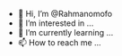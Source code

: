 - 👋 Hi, I’m @Rahmanomofo
- 👀 I’m interested in ...
- 🌱 I’m currently learning ...
- 📫 How to reach me ...

<!---
Rahmanomofo/Rahmanomofo is a ✨ special ✨ repository because its `README.md` (this file) appears on your GitHub profile.
You can click the Preview link to take a look at your changes.
--->
